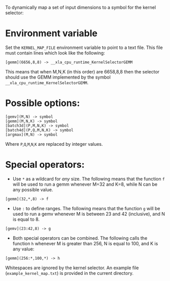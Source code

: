 <!--
Copyright 2025 Huawei. All Rights Reserved.

Licensed under the Apache License, Version 2.0 (the "License");
you may not use this file except in compliance with the License.
You may obtain a copy of the License at

    http://www.apache.org/licenses/LICENSE-2.0

Unless required by applicable law or agreed to in writing, software
distributed under the License is distributed on an "AS IS" BASIS,
WITHOUT WARRANTIES OR CONDITIONS OF ANY KIND, either express or implied.
See the License for the specific language governing permissions and
limitations under the License.
==============================================================================
-->

To dynamically map a set of input dimensions to a symbol for the kernel selector:

# Environment variable

Set the `KERNEL_MAP_FILE` environment variable to point to a text file. This file must contain lines which look like the following:

```
[gemm](6656,8,8) -> __xla_cpu_runtime_KernelSelectorGEMM
```

This means that when M,N,K (in this order) are 6658,8,8 then the selector should use the GEMM implemented by the symbol `__xla_cpu_runtime_KernelSelectorGEMM`.

# Possible options:

```
[gemv](M,N) -> symbol
[gemm](M,N,K) -> symbol
[batch3d](P,M,N,K) -> symbol
[batch4d](P,Q,M,N,K) -> symbol
[argmax](M,N) -> symbol
```

Where `P`,`Q`,`M`,`N`,`K` are replaced by integer values.

# Special operators:

- Use `*` as a wildcard for *any* size. The following means that the function `f` will be used to run a gemm whenever M=32 and K=8, while N can be any possible value.

```
[gemm](32,*,8) -> f
```


- Use `:` to define ranges. The following means that the function `g` will be used to run a gemv whenever M is between 23 and 42 (inclusive), and N is equal to 8.

```
[gemv](23:42,8) -> g
```

- Both special operators can be combined. The following calls the function `h` whenever M is greater than 256, N is equal to 100, and K is any value:
```
[gemm](256:*,100,*) -> h
```

Whitespaces are ignored by the kernel selector. An example file (`example_kernel_map.txt`) is provided in the current directory.
